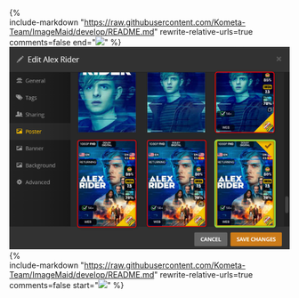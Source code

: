 {%    
  include-markdown "https://raw.githubusercontent.com/Kometa-Team/ImageMaid/develop/README.md"
  rewrite-relative-urls=true
  comments=false
  end="![](cleanup.png)"
%}
![](images/cleanup.png)
{%    
  include-markdown "https://raw.githubusercontent.com/Kometa-Team/ImageMaid/develop/README.md"
  rewrite-relative-urls=true
  comments=false
  start="![](cleanup.png)"
%}